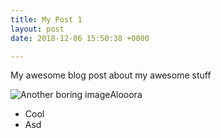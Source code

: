 ```yaml
---
title: My Post 1
layout: post
date: 2018-12-06 15:50:38 +0000

---
```

My awesome blog post about my awesome stuff

![Another boring image](/uploads/2018/02/17/building3.jpg "Title of the image")Alooora

* Cool
* Asd